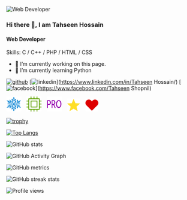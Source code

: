 ![Web Developer ](https://scontent.fdac7-1.fna.fbcdn.net/v/t39.30808-6/328704690_745335320319224_8718018893260399076_n.jpg?stp=dst-jpg_p526x296&_nc_cat=106&ccb=1-7&_nc_sid=09cbfe&_nc_eui2=AeFAH3jHel38pF-gtKs5xBer683QEMKSetzrzdAQwpJ63MI5yvc-GUrTve18xX2_iwy4R6OuFiiCRFDgNZjcRsd2&_nc_ohc=ExrcbDIULbQAX9EOnv-&_nc_ht=scontent.fdac7-1.fna&oh=00_AfBaV5pSrdW7QjCVuNoChcGgyuP2_Mdws579VoNlEs9F9A&oe=641DBA1A)
### Hi there 👋, I am Tahseen Hossain
#### Web Developer 

Skills: C / C++ / PHP / HTML / CSS

- 🔭 I’m currently working on this page. 
- 🌱 I’m currently learning Python 


[<img src='https://cdn.jsdelivr.net/npm/simple-icons@3.0.1/icons/github.svg' alt='github' height='40'>](https://github.com/TahseenHossain)  [<img src='https://cdn.jsdelivr.net/npm/simple-icons@3.0.1/icons/linkedin.svg' alt='linkedin' height='40'>](https://www.linkedin.com/in/Tahseen Hossain/)  [<img src='https://cdn.jsdelivr.net/npm/simple-icons@3.0.1/icons/facebook.svg' alt='facebook' height='40'>](https://www.facebook.com/Tahseen Shopnil)  

<a href='https://archiveprogram.github.com/'><img src='https://raw.githubusercontent.com/acervenky/animated-github-badges/master/assets/acbadge.gif' width='40' height='40'></a> <a href='https://docs.github.com/en/developers'><img src='https://raw.githubusercontent.com/acervenky/animated-github-badges/master/assets/devbadge.gif' width='40' height='40'></a> <a href='https://github.com/pricing'><img src='https://raw.githubusercontent.com/acervenky/animated-github-badges/master/assets/pro.gif' width='40' height='40'></a> <a href='https://stars.github.com/'><img src='https://raw.githubusercontent.com/acervenky/animated-github-badges/master/assets/starbadge.gif' width='35' height='35'></a> <a href='https://docs.github.com/en/github/supporting-the-open-source-community-with-github-sponsors'><img src='https://raw.githubusercontent.com/acervenky/animated-github-badges/master/assets/sponsorbadge.gif' width='35' height='35'></a> 

[![trophy](https://github-profile-trophy.vercel.app/?username=TahseenHossain)](https://github.com/ryo-ma/github-profile-trophy)

[![Top Langs](https://github-readme-stats.vercel.app/api/top-langs/?username=TahseenHossain)](https://github.com/anuraghazra/github-readme-stats)

![GitHub stats](https://github-readme-stats.vercel.app/api?username=TahseenHossain&show_icons=true&count_private=true)  

![GitHub Activity Graph](https://activity-graph.herokuapp.com/graph?username=TahseenHossain)  

![GitHub metrics](https://metrics.lecoq.io/TahseenHossain)  

![GitHub streak stats](https://streak-stats.demolab.com/?user=TahseenHossain)  

![Profile views](https://gpvc.arturio.dev/TahseenHossain)  
